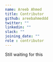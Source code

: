 ```yaml
---
name: Areeb Ahmed
title: Contributor
github: areebahmeddd
twitter: ""
linkedin: ""
slack: ""
joining_date: ""
role : contributor
---
```


Still waiting for this
